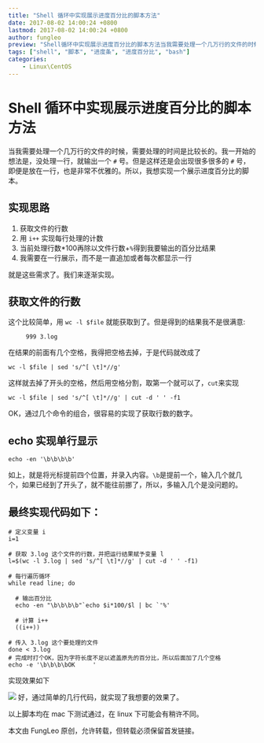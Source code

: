 ```yaml
---
title: "Shell 循环中实现展示进度百分比的脚本方法"
date: 2017-08-02 14:00:24 +0800
lastmod: 2017-08-02 14:00:24 +0800
author: fungleo
preview: "Shell循环中实现展示进度百分比的脚本方法当我需要处理一个几万行的文件的时候，需要处理的时间是比较长的。我一开始的想法是，没处理一行，就输出一个#号。但是这样还是会出现很多很多的#号，即便是放在一行，也是非常不优雅的。所以，我想实现一个展示进度百分比的脚本。实现思路获取文件的行数用i++实现每行处理的计数当前处理行数*100再除以文件行数+%得到我要输出的百分比结果我需要在一"
tags: ["shell", "脚本", "进度条", "进度百分比", "bash"]
categories:
    - Linux\CentOS
---
```


# Shell 循环中实现展示进度百分比的脚本方法

当我需要处理一个几万行的文件的时候，需要处理的时间是比较长的。我一开始的想法是，没处理一行，就输出一个 `#` 号。但是这样还是会出现很多很多的 `#` 号，即便是放在一行，也是非常不优雅的。所以，我想实现一个展示进度百分比的脚本。

## 实现思路

1. 获取文件的行数
2. 用 `i++` 实现每行处理的计数
3. 当前处理行数*100再除以文件行数+`%`得到我要输出的百分比结果
4. 我需要在一行展示，而不是一直追加或者每次都显示一行

就是这些需求了。我们来逐渐实现。

## 获取文件的行数

这个比较简单，用 `wc -l $file` 就能获取到了。但是得到的结果我不是很满意:

```
     999 3.log
```
在结果的前面有几个空格，我得把空格去掉，于是代码就改成了

```
wc -l $file | sed 's/^[ \t]*//g'
```

这样就去掉了开头的空格，然后用空格分割，取第一个就可以了，`cut`来实现

```
wc -l $file | sed 's/^[ \t]*//g' | cut -d ' ' -f1
```

OK，通过几个命令的组合，很容易的实现了获取行数的数字。

## echo 实现单行显示

```
echo -en '\b\b\b\b'
```

如上，就是将光标提前四个位置，并录入内容。`\b`是提前一个，输入几个就几个，如果已经到了开头了，就不能往前挪了，所以，多输入几个是没问题的。

## 最终实现代码如下：

```
# 定义变量 i
i=1

# 获取 3.log 这个文件的行数，并把运行结果赋予变量 l
l=$(wc -l 3.log | sed 's/^[ \t]*//g' | cut -d ' ' -f1)

# 每行遍历循环
while read line; do
  
  # 输出百分比
  echo -en "\b\b\b\b"`echo $i*100/$l | bc `'%'
  
  # 计算 i++
  ((i++))

# 传入 3.log 这个要处理的文件
done < 3.log
# 完成时打个OK，因为字符长度不足以遮盖原先的百分比，所以后面加了几个空格
echo -e '\b\b\b\bOK     '
```

实现效果如下

![](https://raw.githubusercontent.com/fengcms/articles/master/image/42/87a0692fb93a03f300e023c7875a99.gif)
好，通过简单的几行代码，就实现了我想要的效果了。

以上脚本均在 mac 下测试通过，在 linux 下可能会有稍许不同。

本文由 FungLeo 原创，允许转载，但转载必须保留首发链接。


